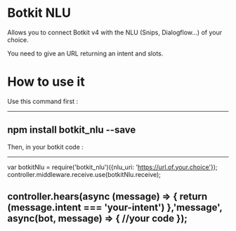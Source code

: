 # Botkit NLU

Allows you to connect Botkit v4 with the NLU (Snips, Dialogflow...) of your choice.

You need to give an URL returning an intent and slots.

# How to use it

Use this command first :

---
npm install botkit_nlu --save
---

Then, in your botkit code :

---
var botkitNlu = require('botkit_nlu')({nlu_uri: 'https://url.of.your.choice'});
controller.middleware.receive.use(botkitNlu.receive);

controller.hears(async (message) => { return (message.intent === 'your-intent') },'message', async(bot, message) => {
    //your code
});
---
